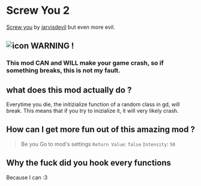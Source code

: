 # Screw You 2

[Screw you](https://geode-sdk.org/mods/jarvisdevil.screwyou) by [jarvisdevil](https://geode-sdk.org/mods?developer=thejarvisdevil) but even more evil.

## ![icon](GJ_infoIcon_001.png) WARNING !

### This mod **CAN** and **WILL** make your game crash, so if something breaks, this <cb>**is not my fault**</cb>.

## what does this mod actually do ?

Everytime you die, the initizialize function of a random class in gd, will break.
This means that if you try to inizialize it, it will very likely crash.

## How can I get more fun out of this amazing mod ?

> Be you
> Go to mod's settings
> `Return Value`: `false`
> `Intensity`: `50`

## Why the fuck did you hook every functions

Because I can :3
